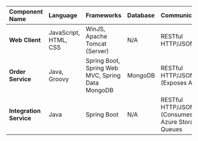 | Component Name | Language | Frameworks | Database | Communication | Patterns |
| :--- | :--- | :--- | :--- | :--- | :--- |
| **Web Client** | JavaScript, HTML, CSS | WinJS, Apache Tomcat (Server) | N/A | RESTful HTTP/JSON | Single-Page Application (SPA) |
| **Order Service** | Java, Groovy | Spring Boot, Spring Web MVC, Spring Data MongoDB | MongoDB | RESTful HTTP/JSON (Exposes API) | Repository, Dependency Injection, MVC |
| **Integration Service** | Java | Spring Boot | N/A | RESTful HTTP/JSON (Consumes), Azure Storage Queues | Scheduled Task, Message Queue Polling |
